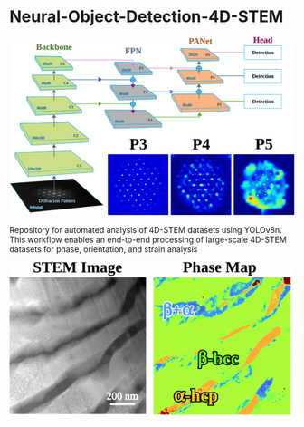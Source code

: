 # Neural-Object-Detection-4D-STEM

<img src="assets/model.svg" width="600"/>

Repository for automated analysis of 4D-STEM datasets using YOLOv8n. 
This workflow enables an end-to-end processing of large-scale 4D-STEM datasets for phase, orientation, and strain analysis

<img src="assets/phase.svg" width="600"/>
